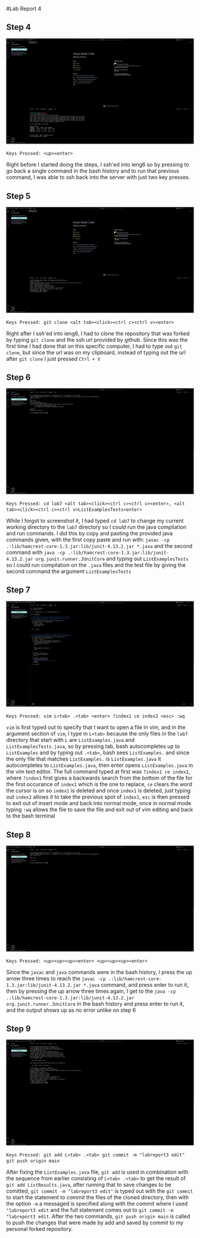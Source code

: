 #Lab Report 4

## Step 4
![Image](step4.jpg)
```
Keys Pressed: <up><enter>
```
Right before I started doing the steps, I ssh'ed into ieng6 so by pressing <up> to go back a single command in the bash history
and <enter> to run that previous command, I was able to ssh back into the server with just two key presses.

## Step 5
![Image](step5.jpg)
```
Keys Pressed: git clone <alt tab><click><ctrl c><ctrl v><enter> 
```
Right after I ssh'ed into ieng6, I had to clone the repository that was forked by typing `git clone` and the ssh url provided
by github. Since this was the first time I had done that on this specific computer, I had to type out `git clone`, but since 
the url was on my clipboard, instead of typing out the url after `git clone` I just pressed `Ctrl + V`

## Step 6
![Image](step6.jpg)
```
Keys Pressed: cd lab7 <alt tab><click><ctrl c><ctrl v><enter>, <alt tab><click><ctrl c><ctrl v>ListExamplesTests<enter>
```
While I forgot to screenshot it, I had typed `cd lab7` to change my current working directory to the `lab7` directory so I 
could run the java compliation and run commands. I did this by copy and pasting the provided java commands given, with the 
first copy paste and run with: `javac -cp .:lib/hamcrest-core-1.3.jar:lib/junit-4.13.2.jar *.java` and the second command with
`java -cp .:lib/hamcrest-core-1.3.jar:lib/junit-4.13.2.jar org.junit.runner.JUnitCore` and typing out `ListExamplesTests` so I
could run compilation on the `.java` files and the test file by giving the second command the argument `ListExamplesTests`

## Step 7
![Image](step7.jpg)
```
Keys Pressed: vim L<tab> .<tab> <enter> ?index1 ce index2 <esc> :wq
```
`vim` is first typed out to specify that I want to open a file in vim, and in the argument section of `vim`, I type in `L<tab>`
because the only files in the `lab7` directory that start with `L` are `ListExamples.java` and `ListExamplesTests.java`, so 
by pressing tab, bash autocompletes up to `ListExamples` and by typing out `.<tab>`, bash sees `ListExamples.` and since the 
only file that matches `ListExamples.` is `ListExamples.java` it autocompletes to `ListExamples.java`, then enter opens 
`ListExamples.java` in the vim text editor. The full command typed at first was `?index1 ce index2`, where `?index1` first
gives a backwards search from the bottom of the file for the first occurance of `index1` which is the one to replace, `ce` 
clears the word the cursor is on so `index1` is deleted and once `index1` is deleted, just typing out `index2` allows it to 
take the previous spot of `index1`, `esc` is then pressed to exit out of insert mode and back into normal mode, once in normal
mode typing `:wq` allows the file to save the file and exit out of vim editing and back to the bash terminal

## Step 8
![Image](step8.jpg)
```
Keys Pressed: <up><up><up><enter> <up><up><up><enter>
```
Since the `javac` and `java` commands were in the bash history, I press the up arrow three times to reach the 
`javac -cp .:lib/hamcrest-core-1.3.jar:lib/junit-4.13.2.jar *.java` command, and press enter to run it, then by pressing 
the up arrow three times again, I get to the `java -cp .:lib/hamcrest-core-1.3.jar:lib/junit-4.13.2.jar org.junit.runner.JUnitCore` in the bash history and press enter to run it, and the output shows up as no error unlike on 
step 6

## Step 9
![Image](step9.jpg)
```
Keys Pressed: git add L<tab> .<tab> git commit -m "labreport3 edit" git push origin main
```
After fixing the `ListExamples.java` file, `git add` is used in combination with the sequence from earlier consisting of
`L<tab> .<tab>` to get the result of `git add ListResults.java`, after running that to save changes to be comitted, 
`git commit -m "labreport3 edit"` is typed out with the `git commit` to start the statement to commit the files of the
cloned directory, then with the option `-m` a messaged is specified along with the commit where I used `"labreport3 edit`
and the full statement comes out to `git commit -m "labreport3 edit`. After the two commands, `git push origin main` is 
called to push the changes that were made by add and saved by commit to my personal forked repository.

